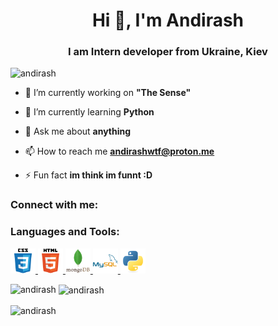 <h1 align="center">Hi 👋, I'm Andirash</h1>
<h3 align="center">I am Intern developer from Ukraine, Kiev</h3>

<p align="left"> <img src="https://komarev.com/ghpvc/?username=andirash&label=Profile%20views&color=0e75b6&style=flat" alt="andirash" /> </p>

- 🔭 I’m currently working on **"The Sense"**

- 🌱 I’m currently learning **Python**

- 💬 Ask me about **anything**

- 📫 How to reach me **andirashwtf@proton.me**

- ⚡ Fun fact **im think im funnt :D**

<h3 align="left">Connect with me:</h3>
<p align="left">
</p>

<h3 align="left">Languages and Tools:</h3>
<p align="left"> <a href="https://www.w3schools.com/css/" target="_blank" rel="noreferrer"> <img src="https://raw.githubusercontent.com/devicons/devicon/master/icons/css3/css3-original-wordmark.svg" alt="css3" width="40" height="40"/> </a> <a href="https://www.w3.org/html/" target="_blank" rel="noreferrer"> <img src="https://raw.githubusercontent.com/devicons/devicon/master/icons/html5/html5-original-wordmark.svg" alt="html5" width="40" height="40"/> </a> <a href="https://www.mongodb.com/" target="_blank" rel="noreferrer"> <img src="https://raw.githubusercontent.com/devicons/devicon/master/icons/mongodb/mongodb-original-wordmark.svg" alt="mongodb" width="40" height="40"/> </a> <a href="https://www.mysql.com/" target="_blank" rel="noreferrer"> <img src="https://raw.githubusercontent.com/devicons/devicon/master/icons/mysql/mysql-original-wordmark.svg" alt="mysql" width="40" height="40"/> </a> <a href="https://www.python.org" target="_blank" rel="noreferrer"> <img src="https://raw.githubusercontent.com/devicons/devicon/master/icons/python/python-original.svg" alt="python" width="40" height="40"/> </a> </p>

<p><img align="left" src="https://github-readme-stats.vercel.app/api/top-langs?username=andirash&show_icons=true&locale=en&layout=compact" alt="andirash" /></p>

<p>&nbsp;<img align="center" src="https://github-readme-stats.vercel.app/api?username=andirash&show_icons=true&locale=en" alt="andirash" /></p>

<p><img align="center" src="https://github-readme-streak-stats.herokuapp.com/?user=andirash&" alt="andirash" /></p>
